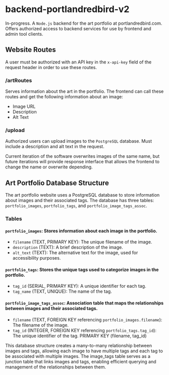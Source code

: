 # backend-portlandredbird-v2
In-progress. A `Node.js` backend for the art portfolio at portlandredbird.com. Offers authorized access to backend services for use by frontend and admin tool clients.

## Website Routes
A user must be authorized with an API key in the `x-api-key` field of the request header in order to use these routes.
### /artRoutes
Serves information about the art in the portfolio. The frontend can call these routes and get the following information about an image:
- Image URL
- Description
- Alt Text

### /upload
Authorized users can upload images to the `PostgreSQL` database. Must include a description and alt text in the request.

Current iteration of the software overwrites images of the same name, but future iterations will provide response interface that allows the frontend to change the name or overwrite depending.

## Art Portfolio Database Structure
The art portfolio website uses a PostgreSQL database to store information about images and their associated tags. The database has three tables: `portfolio_images`, `portfolio_tags`, and `portfolio_image_tags_assoc`.

### Tables
#### `portfolio_images`: Stores information about each image in the portfolio.

- `filename` (TEXT, PRIMARY KEY): The unique filename of the image.
- `description` (TEXT): A brief description of the image.
- `alt_text` (TEXT): The alternative text for the image, used for accessibility purposes.

#### `portfolio_tags`: Stores the unique tags used to categorize images in the portfolio.

- `tag_id` (SERIAL, PRIMARY KEY): A unique identifier for each tag.
- `tag_name` (TEXT, UNIQUE): The name of the tag.

#### `portfolio_image_tags_assoc`: Association table that maps the relationships between images and their associated tags.

- `filename` (TEXT, FOREIGN KEY referencing `portfolio_images.filename`): The filename of the image.
- `tag_id` (INTEGER, FOREIGN KEY referencing `portfolio_tags.tag_id`): The unique identifier of the tag.
PRIMARY KEY (filename, tag_id)

This database structure creates a many-to-many relationship between images and tags, allowing each image to have multiple tags and each tag to be associated with multiple images. The image_tags table serves as a junction table that links images and tags, enabling efficient querying and management of the relationships between them.
